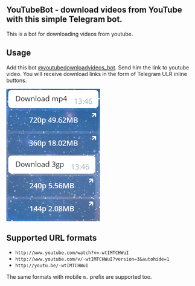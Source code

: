 ## YouTubeBot - download videos from YouTube with this simple Telegram bot.
This is a bot for downloading videos from youtube.

## Usage

Add this bot [@youtubedownloadvideos\_bot](https://t.me/youtubedownloadvideos_bot "t.me link"). 
Send him the link to youtube video.
You will receive download links in the form of Telegram ULR inline buttons.

![Screenshot with buttons](Images/ScreenshotResult.png)

## Supported URL formats

* `http://www.youtube.com/watch?v=-wtIMTCHWuI`
* `http://www.youtube.com/v/-wtIMTCHWuI?version=3&autohide=1`
* `http://youtu.be/-wtIMTCHWuI`

The same formats with mobile `m.` prefix are supported too.
